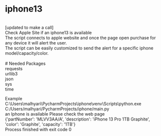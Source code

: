 # iphone13

<br>
[updated to make a call]
<br>
Check Apple Site if an iphone13 is available
<br>
The script connects to apple website and once the page open purchase for any device it will alert the user.
<br>
The script can be easily customized to send the alert for a specific iphone model/capacity/color.
<br>

<br>
# Needed Packages
<br>
requests
<br>
urllib3
<br>
json
<br>
sys
<br>
time

Example 
<br>
C:\Users\malhyari\PycharmProjects\iphone\venv\Scripts\python.exe C:/Users/malhyari/PycharmProjects/iphone/main.py
<br>
an Iphone is available Please check the web page
<br>
{'partNumber': 'MLVV3AA/A', 'description': 'iPhone 13 Pro 1TB Graphite', 'color': 'Graphite', 'capacity': '1TB'}
<br>
Process finished with exit code 0
